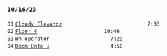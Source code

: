 ### `10/16/23`
`01` [`Cloudy Elevator`](cloudy-elevator.mp3)              `7:33`  
`02` [`Floor 4`](floor-4.mp3)           `10:46`  
`03` [`Wh-operator`](wh-operator.mp3)          `7:29`  
`04` [`Doom Unto U`](doom-unto-u.mp3)          `4:58`